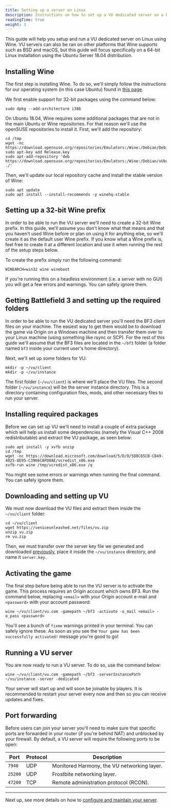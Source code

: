 ```yaml
---
title: Setting up a server on Linux
description: Instructions on how to set up a VU dedicated server on a Linux machine using Wine.
readingTime: true
weight: 3
---
```


This guide will help you setup and run a VU dedicated server on Linux using Wine. VU servers can also be ran on other platforms that Wine supports such as BSD and macOS, but this guide will focus specifically on a 64-bit Linux installation using the Ubuntu Server 18.04 distribution.

## Installing Wine

The first step is installing Wine. To do so, we'll simply follow the instructions for our operating system (in this case Ubuntu) found in [this page](https://wiki.winehq.org/Download). 

We first enable support for 32-bit packages using the command below:

```
sudo dpkg --add-architecture i386
```

On Ubuntu 18.04, Wine requires some additional packages that are not in the main Ubuntu or Wine repositories. For that reason we'll use the openSUSE repositories to install it. First, we'll add the repository:

```
cd /tmp
wget -nc https://download.opensuse.org/repositories/Emulators:/Wine:/Debian/Debian_10/Release.key
sudo apt-key add Release.key
sudo apt-add-repository 'deb https://download.opensuse.org/repositories/Emulators:/Wine:/Debian/xUbuntu_18.04/ ./'
``` 

Then, we'll update our local repository cache and install the stable version of Wine:

```
sudo apt update
sudo apt install --install-recommends -y winehq-stable
```

## Setting up a 32-bit Wine prefix

In order to be able to run the VU server we'll need to create a 32-bit Wine prefix. In this guide, we'll assume you don't know what that means and that you haven't used Wine before or plan on using it for anything else, so we'll create it as the default user Wine prefix. If you know what a Wine prefix is, feel free to create it at a different location and use it when running the rest of the setup steps below.

To create the prefix simply run the following command:

```
WINEARCH=win32 wine wineboot
```

If you're running this on a headless environment (i.e. a server with no GUI) you will get a few errors and warnings. You can safely ignore them.

## Getting Battlefield 3 and setting up the required folders

In order to be able to run the VU dedicated server you'll need the BF3 client files on your machine. The easiest way to get them would be to download the game via Origin on a Windows machine and then transfer them over to your Linux machine (using something like rsync or SCP). For the rest of this guide we'll assume that the BF3 files are located in the `~/bf3` folder (a folder named `bf3` inside your current user's home directory).

Next, we'll set up some folders for VU:

```
mkdir -p ~/vu/client
mkdir -p ~/vu/instance
```

The first folder (`~/vu/client`) is where we'll place the VU files. The second folder (`~/vu/instance`) will be the server instance directory. This is a directory containing configuration files, mods, and other necessary files to run your server.

## Installing required packages

Before we can set up VU we'll need to install a couple of extra package which will help us install some dependencies (namely the Visual C++ 2008 redistributable) and extract the VU package, as seen below:

```
sudo apt install -y xvfb unzip
cd /tmp
wget -nc https://download.microsoft.com/download/5/D/8/5D8C65CB-C849-4025-8E95-C3966CAFD8AE/vcredist_x86.exe
xvfb-run wine /tmp/vcredist_x86.exe /q
```

You might see some errors or warnings when running the final command. You can safely ignore them.

## Downloading and setting up VU

We must now download the VU files and extract them inside the `~/vu/client` folder:

```
cd ~/vu/client
wget https://veniceunleashed.net/files/vu.zip
unzip vu.zip
rm vu.zip
```

Then, we must transfer over the server key file we generated and downloaded [previously](/hosting/prereq), place it inside the `~/vu/instance` directory, and name it `server.key`.

## Activating the game

The final step before being able to run the VU server is to activate the game. This process requires an Origin account which owns BF3. Run the command below, replacing `<email>` with your Origin account e-mail and `<password>` with your account password:

```
wine ~/vu/client/vu.com -gamepath ~/bf3 -activate -o_mail <email> -o_pass <password>
```

You'll see a bunch of `fixme` warnings printed in your terminal. You can safely ignore these. As soon as you see the `Your game has been successfully activated!` message you're good to go!

## Running a VU server

You are now ready to run a VU server. To do so, use the command below:

```
wine ~/vu/client/vu.com -gamepath ~/bf3 -serverInstancePath ~/vu/instance -server -dedicated
```

Your server will start up and will soon be joinable by players. It is recommended to restart your server every now and then so you can receive updates and fixes.

## Port forwarding

Before users can join your server you'll need to make sure that specific ports are forwarded in your router (if you're behind NAT) and unblocked by your firewall. By default, a VU server will require the following ports to be open:

| Port | Protocol | Description |
| ---- | -------- | ----------- |
| `7948` | UDP | Monitored Harmony, the VU networking layer. |
| `25200` | UDP | Frostbite networking layer. |
| `47200` | TCP | Remote administration protocol (RCON). |

---

Next up, see more details on how to [configure and maintain your server](/hosting/config).
